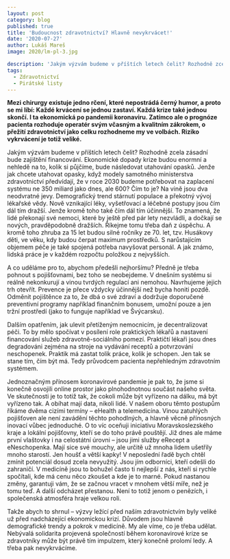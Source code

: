 ```yaml
---
layout: post
category: blog
published: true
title: 'Budoucnost zdravotnictví? Hlavně nevykrvácet!'
date: '2020-07-27'
author: Lukáš Mareš
image: 2020/lm-pl-3.jpg

description: 'Jakým výzvám budeme v příštích letech čelit? Rozhodně zcela zásadní bude zajištění financování. Ekonomické dopady krize budou enormní a nehledě na to, kolik si půjčíme, bude následovat utahování opasků.'
tags:
  - Zdravotnictví
  - Pirátské listy
---
```

**Mezi chirurgy existuje jedno rčení, které nepostrádá černý humor, a proto se mi líbí:
Každé krvácení se jednou zastaví. Každá krize také jednou skončí. I ta ekonomická po pandemii
koronaviru. Zatímco ale o prognóze pacienta rozhoduje operatér svým včasným a kvalitním zákrokem,
o přežití zdravotnictví jako celku rozhodneme my ve volbách. Riziko vykrvácení je totiž veliké.**

Jakým výzvám budeme v příštích letech čelit? Rozhodně zcela zásadní  bude zajištění financování. Ekonomické
dopady krize budou enormní a nehledě na to, kolik si půjčíme, bude následovat utahování opasků. Jenže jak
chcete utahovat opasky, když modely samotného ministerstva zdravotnictví předvídají, že v roce 2030 budeme
potřebovat na zaplacení systému ne 350 miliard jako dnes, ale 600? Čím to je? Na vině jsou dva neodvratné jevy.
Demografický trend stárnutí populace a překotný vývoj lékařské vědy. Nově vznikající léky, vyšetřovací a léčebné
postupy jsou čím dál tím dražší. Jenže kromě toho také čím dál tím účinnější.
To znamená, že lidé překonají své nemoci, které by ještě před pár lety nezvládli, a dočkají se nových, pravděpodobně dražších. Říkejme tomu
třeba daň z úspěchu. A kromě toho zhruba za 15 let budou silné ročníky ze 70. let, tzv. Husákovy děti, ve věku, kdy budou čerpat maximum prostředků.
S narůstajícím objemem péče je také spojená potřeba navyšovat personál. A jak známo, lidská práce je v každém rozpočtu položkou z nejvyšších.

A co uděláme pro to, abychom předešli nejhoršímu? Předně je třeba pohnout s pojišťovnami, bez toho se neobejdeme. V dnešním systému si
reálně nekonkurují a vinou tvrdých regulací ani nemohou. Navrhujeme jejich trh otevřít. Prevence je přece vždycky účinnější než bycha honiti pozdě.
Odměnit pojištěnce za to, že dbá o své zdraví a dodržuje doporučené preventivní programy například finančním bonusem, umožní pouze a jen tržní
prostředí (jako to funguje například ve Švýcarsku). 

Dalším opatřením, jak ulevit přetíženým nemocnicím, je decentralizovat
péči. To by mělo spočívat v posílení role praktických lékařů a nastavení financování služeb zdravotně-sociálního pomezí. Praktičtí lékaři jsou
dnes degradováni zejména na stroje na vydávání receptů a potvrzování neschopenek. Praktik má zastat tolik práce,
kolik je schopen. Jen tak se stane tím, čím být má. Tedy průvodcem pacienta nepřehledným zdravotním systémem. 

Jednoznačným přínosem koronavirové pandemie je pak to, že jsme si konečně osvojili online prostor jako plnohodnotnou součást našeho světa. Ve skutečnosti je to totiž tak, že cokoli
může být vyřízeno na dálku, má být vyřízeno tak. A obíhat mají data, nikoli lidé. V našem oboru těmto postupům
říkáme dvěma cizími termíny – eHealth a telemedicína. Vinou zatuhlých pojišťoven ale není zavádění těchto pohodlných,
a hlavně věcně přínosných inovací vůbec jednoduché. O to víc oceňuji iniciativu Moravskoslezského kraje a lokální pojišťovny, kteří se do
toho právě pouštějí. Již dnes ale máme první vlaštovky i na celostátní úrovni – jsou jimi služby eRecept a eNeschopenka.
Mají sice své mouchy, ale určitě už mnoha lidem ušetřily mnoho starostí. Jen houšť a větší kapky! V neposlední
řadě bych chtěl zmínit potenciál dosud zcela nevyužitý. Jsou jím odborníci, kteří odešli do zahraničí.
V medicíně jsou to bohužel často ti nejlepší z nás, kteří si rychle spočítali, kde má cenu něco zkoušet a kde je to
marné. Pokud nastanou změny, garantuji vám, že se začnou vracet v mnohem větší míře, než je tomu teď. A další odcházet
přestanou. Není to totiž jenom o penězích, i společenská atmosféra hraje velkou roli.

Takže abych to shrnul – výzvy ležící před naším zdravotnictvím byly veliké už před nadcházející ekonomickou
krizí. Důvodem jsou hlavně demografické trendy a pokrok v medicíně. My ale víme, co je třeba udělat. Nebývalá
solidarita projevená společností během koronavirové krize se zdravotníky může být právě tím impulzem, který
konečně prolomí ledy. A třeba pak nevykrvácíme.
